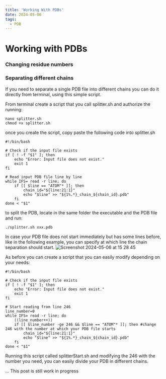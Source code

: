 ```yaml
---
title: 'Working With PDBs'
date: 2024-05-06
tags:
  - PDB
---
```


# Working with PDBs 

### Changing residue numbers 

### Separating different chains 
If you need to separate a single PDB file into different chains you can do it directly from terminal, using this simple script.

From terminal create a script that you call splitter.sh and authorize the running:
```
nano splitter.sh
chmod +x splitter.sh
```
once you create the script, copy paste the following code into splitter.sh

```
#!/bin/bash

# Check if the input file exists
if [ ! -f "$1" ]; then
    echo "Error: Input file does not exist."
    exit 1
fi

# Read input PDB file line by line
while IFS= read -r line; do
    if [[ $line == "ATOM"* ]]; then
        chain_id="${line:21:1}"
        echo "$line" >> "${1%.*}_chain_${chain_id}.pdb"
    fi
done < "$1"
```
to split the PDB, locate in the same folder the executable and the PDB file and run:

```
./splitter.sh xxx.pdb
```
In case your PDB file does not start immediately but has some lines before, like in the following example, you can specify at which line the chain separation should start. 
![Screenshot 2024-05-06 at 15 28 45](https://github.com/simoneatt11/simoneatt11.github.io/assets/61795621/ee2d515b-7150-4560-adc0-df27eaca2b34)

As before you can create a script that you can easily modify depending on your needs:

```
#!/bin/bash

# Check if the input file exists
if [ ! -f "$1" ]; then
    echo "Error: Input file does not exist."
    exit 1
fi

# Start reading from line 246
line_number=0
while IFS= read -r line; do
    ((line_number++))
    if [[ $line_number -ge 246 && $line == "ATOM"* ]]; then #change 246 with the number at which your PDB file starts
        chain_id="${line:21:1}"
        echo "$line" >> "${1%.*}_chain_${chain_id}.pdb"
    fi
done < "$1"
```

Running this script called splitterStart.sh and modifying the 246 with the number you need, you can easily divide your PDB in different chains. 



... This post is still work in progress 

